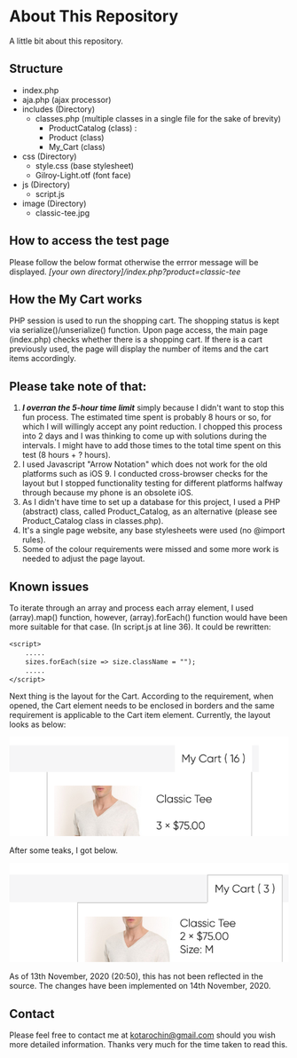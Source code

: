 # About This Repository

A little bit about this repository.

## Structure
- index.php
- aja.php (ajax processor)
- includes (Directory)
    - classes.php (multiple classes in a single file for the sake of brevity)
        - ProductCatalog (class) : 
        - Product (class)
        - My_Cart (class)
- css (Directory)
    - style.css (base stylesheet)
    - Gilroy-Light.otf (font face)
- js (Directory)
    - script.js
- image (Directory)
    - classic-tee.jpg

## How to access the test page
Please follow the below format otherwise the errror message will be displayed.
*[your own directory]/index.php?product=classic-tee*

## How the My Cart works
PHP session is used to run the shopping cart. The shopping status is kept via serialize()/unserialize() function. Upon page access, the main page (index.php) checks whether there is a shopping cart. If there is a cart previously used, the page will display the number of items and the cart items accordingly.


## Please take note of that:
1. ***I overran the 5-hour time limit*** simply because I didn't want to stop this fun process. The estimated time spent is probably 8 hours or so, for which I will willingly accept any point reduction. I chopped this process into 2 days and I was thinking to come up with solutions during the intervals. I might have to add those times to the total time spent on this test (8 hours + ? hours).
2. I used Javascript "Arrow Notation" which does not work for the old platforms such as iOS 9. I conducted cross-browser checks for the layout but I stopped functionality testing for different platforms halfway through because my phone is an obsolete iOS.
3. As I didn't have time to set up a database for this project, I used a PHP (abstract) class, called Product_Catalog, as an alternative (please see Product_Catalog class in classes.php).
4. It's a single page website, any base stylesheets were used (no @import rules).
5. Some of the colour requirements were missed and some more work is needed to adjust the page layout.

## Known issues
To iterate through an array and process each array element, I used (array).map() function, however, (array).forEach() function would have been more suitable for that case. (In script.js at line 36). It could be rewritten:

```
<script>
    .....
    sizes.forEach(size => size.className = "");
    .....
</script>
```
Next thing is the layout for the Cart. According to the requirement, when opened, the Cart element needs to be enclosed in borders and the same requirement is applicable to the Cart item element. Currently, the layout looks as below:

![Cart Layout](https://raw.githubusercontent.com/KotaroW/MR-Technical-Test/main/image/issue.png)

After some teaks, I got below.

![Issue solved?](https://raw.githubusercontent.com/KotaroW/MR-Technical-Test/main/image/issue-solved%3F.png)

As of 13th November, 2020 (20:50), this has not been reflected in the source. The changes have been implemented on 14th November, 2020.

## Contact
Please feel free to contact me at <kotarochin@gmail.com> should you wish more detailed information.
Thanks very much for the time taken to read this.
